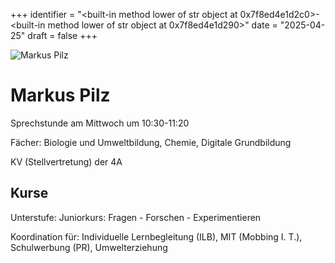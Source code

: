 
+++
identifier = "<built-in method lower of str object at 0x7f8ed4e1d2c0>-<built-in method lower of str object at 0x7f8ed4e1d290>"
date = "2025-04-25"
draft = false
+++

<div class="row">
<div class="column">
<img src="/images/personal/Pilz.jpg" alt="Markus Pilz"> 
</div>
<div class="column">

# Markus Pilz

Sprechstunde am Mittwoch um 10:30-11:20

Fächer: Biologie und Umweltbildung,  Chemie,  Digitale Grundbildung



KV (Stellvertretung) der 4A

## Kurse

Unterstufe: Juniorkurs: Fragen - Forschen - Experimentieren



Koordination für: Individuelle Lernbegleitung (ILB), MIT (Mobbing I. T.), Schulwerbung (PR), Umwelterziehung

</div>
</div> 

